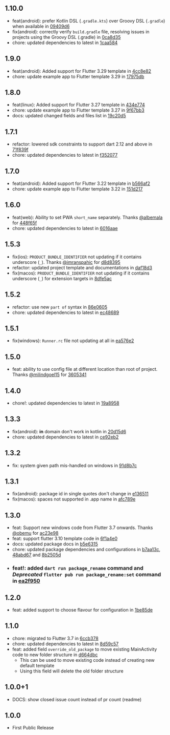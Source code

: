 ## 1.10.0

- feat(android): prefer Kotlin DSL (`.gradle.kts`) over Groovy DSL (`.gradle`) when available in [09409d6](https://github.com/OutdatedGuy/package_rename/commit/09409d61081ad9ee6a382e975e953e4281e52ccf)
- fix(android): correctly verify `build.gradle` file, resolving issues in projects using the Groovy DSL (.gradle) in [0ca8d35](https://github.com/OutdatedGuy/package_rename/commit/0ca8d35797193d4b5dff66fb2f2ce3bc2eb20c85)
- chore: updated dependencies to latest in [1caa584](https://github.com/OutdatedGuy/package_rename/commit/1caa5840cc89cdd4529f5a0e3d2f79ec18297ae0)

## 1.9.0

- feat(android): Added support for Flutter 3.29 template in [4cc8e82](https://github.com/OutdatedGuy/package_rename/commit/4cc8e821f829ae0de107f5c6b77321bebdde182c)
- chore: update example app to Flutter template 3.29 in [17975db](https://github.com/OutdatedGuy/package_rename/commit/17975db890e988135e406c18c052f5cd9981f820)

## 1.8.0

- feat(linux): Added support for Flutter 3.27 template in [434e774](https://github.com/OutdatedGuy/package_rename/commit/434e774da0dd7746e8251ba6987a8a8e01f99bb1)
- chore: update example app to Flutter template 3.27 in [9f67bb3](https://github.com/OutdatedGuy/package_rename/commit/9f67bb3a835e63b02e4dec452a27dba1e752c2cb)
- docs: updated changed fields and files list in [19c20d5](https://github.com/OutdatedGuy/package_rename/commit/19c20d536e9c26a7e9bdbb8822cc5bfd2ba30546)

## 1.7.1

- refactor: lowered sdk constraints to support dart 2.12 and above in [71f839f](https://github.com/OutdatedGuy/package_rename/commit/71f839fade56b753c61a14b6251e679ae188614a)
- chore: updated dependencies to latest in [f352077](https://github.com/OutdatedGuy/package_rename/commit/f3520778985bb083972d15d985d12e87e785db50)

## 1.7.0

- feat(android): Added support for Flutter 3.22 template in [b566af2](https://github.com/OutdatedGuy/package_rename/commit/b566af2b86b267757917556b61720c64405e5fad)
- chore: update example app to Flutter template 3.22 in [151d217](https://github.com/OutdatedGuy/package_rename/commit/151d217ef954ecbba1b740e34d9611d67c08ae25)

## 1.6.0

- feat(web): Ability to set PWA `short_name` separately. Thanks [@albemala](https://github.com/albemala) for [448f65f](https://github.com/OutdatedGuy/package_rename/commit/448f65f8f154194a391e3ad4d2808f6af31cdcb8)
- chore: updated dependencies to latest in [6016aae](https://github.com/OutdatedGuy/package_rename/commit/6016aaedabdb4cc4f6d9572c5b3b04fcb3766cea)

## 1.5.3

- fix(ios): `PRODUCT_BUNDLE_IDENTIFIER` not updating if it contains underscore (`_`). Thanks [@imranspahic](https://github.com/imranspahic) for [d8d8395](https://github.com/OutdatedGuy/package_rename/commit/d8d83950b5456d806d8b6e807bd2c2bddc490b3a)
- refactor: updated project template and documentations in [daf18d3](https://github.com/OutdatedGuy/package_rename/commit/daf18d3c7a7814a016ef61a835233cd4834519c8)
- fix(macos): `PRODUCT_BUNDLE_IDENTIFIER` not updating if it contains underscore (`_`) for extension targets in [8dfe5ac](https://github.com/OutdatedGuy/package_rename/commit/8dfe5ac8771d508de43a880eb88b08d030ff80c4)

## 1.5.2

- refactor: use new `part of` syntax in [86e0605](https://github.com/OutdatedGuy/package_rename/commit/86e060551522abaf4581f1dddf65f6f0b6dfc59b)
- chore: updated dependencies to latest in [ec48689](https://github.com/OutdatedGuy/package_rename/commit/ec48689324b6c63ae9d47c5ce7586f45749ac027)

## 1.5.1

- fix(windows): `Runner.rc` file not updating at all in [ea576e2](https://github.com/OutdatedGuy/package_rename/commit/ea576e27ba1187dec087e2d631417a8b76a43550)

## 1.5.0

- feat: ability to use config file at different location than root of project. Thanks [@milindgoel15](https://github.com/milindgoel15) for [3605341](https://github.com/OutdatedGuy/package_rename/commit/3605341c8f558cf02265f1d67a8e525180e4a611)

## 1.4.0

- chore!: updated dependencies to latest in [19a8958](https://github.com/OutdatedGuy/package_rename/commit/19a8958a8b8b7fb5ef42f2a6e12800201a13c832)

## 1.3.3

- fix(android): **in** domain don't work in kotlin in [20d15d6](https://github.com/OutdatedGuy/package_rename/commit/20d15d6d31e0cbdfbc7e19aa1d13f87f3da42d35)
- chore: updated dependencies to latest in [ce92eb2](https://github.com/OutdatedGuy/package_rename/commit/ce92eb28da75a159b8c88bc9e2ba7795b588106c)

## 1.3.2

- fix: system given path mis-handled on windows in [91d8b7c](https://github.com/OutdatedGuy/package_rename/commit/91d8b7c10f7aec8f9aed86e721840d56194c5bb4)

## 1.3.1

- fix(android): package id in single quotes don't change in [e136511](https://github.com/OutdatedGuy/package_rename/commit/e1365110125d4f6cf6a9aadae80dc2b14e7a6423)
- fix(macos): spaces not supported in .app name in [afc789e](https://github.com/OutdatedGuy/package_rename/commit/afc789e54f8764a24cc6ca796018661ec148e03b)

## 1.3.0

- feat: Support new windows code from Flutter 3.7 onwards. Thanks [@obemu](https://github.com/obemu) for [ac23e98](https://github.com/OutdatedGuy/package_rename/commit/ac23e98444524fe29fa49e4695f14efafc2d940c)
- feat: support flutter 3.10 template code in [6f1a4e0](https://github.com/OutdatedGuy/package_rename/commit/6f1a4e0b8673b6b5d1b6bf8f5b6d7fca6a531fa3)
- docs: updated package docs in [b5e6315](https://github.com/OutdatedGuy/package_rename/commit/b5e6315cc142a595cfc679a3a88fe420d563031e)
- chore: updated package dependencies and configurations in [b7aa13c](https://github.com/OutdatedGuy/package_rename/commit/b7aa13cadde4106e7b30e016c66ce9428b0ad280), [48abd67](https://github.com/OutdatedGuy/package_rename/commit/48abd6765ebf3ed6a499b839f714ed8f0368df9f) and [8b2505d](https://github.com/OutdatedGuy/package_rename/commit/8b2505d8ce88df5ad8b14147874f538e517a383b)
- ### feat!: added `dart run package_rename` command and _Deprecated_ `flutter pub run package_rename:set` command in [ea2f950](https://github.com/OutdatedGuy/package_rename/commit/ea2f9505a28eae80d759b42cf1a3c6e5bd03d112)

## 1.2.0

- feat: added support to choose flavour for configuration in [1be85de](https://github.com/OutdatedGuy/package_rename/commit/1be85deb2c47936b1c999b52e700dfff1d74bdf8)

## 1.1.0

- chore: migrated to Flutter 3.7 in [6ccb378](https://github.com/OutdatedGuy/package_rename/commit/6ccb378a0e721853ed8045f658af1cdf9c7ae53b)
- chore: updated dependencies to latest in [8d59c57](https://github.com/OutdatedGuy/package_rename/commit/8d59c576fae1ba41b4545e304fbf945f10d80412)
- feat: added field `override_old_package` to move existing MainActivity code to new folder structure in [d664dbc](https://github.com/OutdatedGuy/package_rename/commit/d664dbcd14c483afa897f082907ce401bf9791a4)
  - This can be used to move existing code instead of creating new default template
  - Using this field will delete the old folder structure

## 1.0.0+1

- DOCS: show closed issue count instead of pr count (readme)

## 1.0.0

- First Public Release

